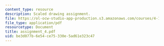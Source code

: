 ```yaml
---
content_type: resource
description: Scaled drawing assignment.
file: https://ol-ocw-studio-app-production.s3.amazonaws.com/courses/4-104-architecture-studio-intentions-spring-2005/be3d077b6e54ce75330e5ad61e323c47_assignment_4.pdf
file_type: application/pdf
resourcetype: Document
title: assignment_4.pdf
uid: be3d077b-6e54-ce75-330e-5ad61e323c47
---
```

